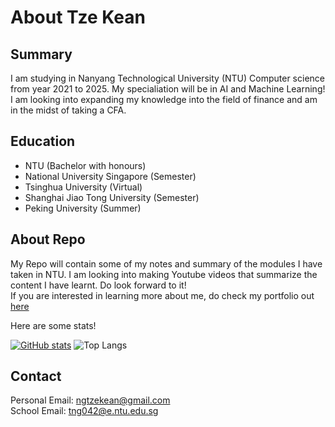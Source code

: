 # About Tze Kean

## Summary
I am studying in Nanyang Technological University (NTU) Computer science from year 2021 to 2025. My specialiation will be in AI and Machine Learning! I am looking into expanding my knowledge into the field of finance and am in the midst of taking a CFA.

## Education
- NTU (Bachelor with honours)
- National University Singapore (Semester)
- Tsinghua University (Virtual)
- Shanghai Jiao Tong University (Semester)
- Peking University (Summer)

## About Repo
My Repo will contain some of my notes and summary of the modules I have taken in NTU. I am looking into making Youtube videos that summarize the content I have learnt. Do look forward to it!  
If you are interested in learning more about me, do check my portfolio out [here](https://hiiamtzekean.github.io)

Here are some stats!

[![GitHub stats](https://github-readme-stats.vercel.app/api?username=HiIAmTzeKean&show_icons=true&theme=tokyonight)](https://github.com/anuraghazra/github-readme-stats) 
![Top Langs](https://github-readme-stats.vercel.app/api/top-langs/?username=HiIAmTzeKean&layout=donut&size_weight=0.5&count_weight=0.5&theme=tokyonight)

## Contact
Personal Email: ngtzekean@gmail.com  
School Email: tng042@e.ntu.edu.sg
